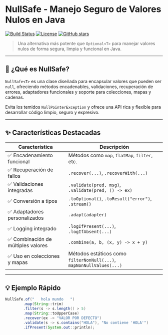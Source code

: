 # NullSafe - Manejo Seguro de Valores Nulos en Java

[![Build Status](https://img.shields.io/badge/build-passing-brightgreen)](https://github.com/yasmramos/nullsafe) 
[![License](https://img.shields.io/github/license/tu-usuario/nullsafe)](https://github.com/yasmramos/nullsafe) 
[![GitHub stars](https://img.shields.io/github/stars/tu-usuario/nullsafe?style=social)](https://github.com/yasmramos/nullsafe)

> Una alternativa más potente que `Optional<T>` para manejar valores nulos de forma segura, limpia y funcional en Java.

---

## 📌 ¿Qué es NullSafe? 

`NullSafe<T>` es una clase diseñada para encapsular valores que pueden ser `null`, ofreciendo métodos encadenables, validaciones, recuperación de errores, adaptadores funcionales y soporte para colecciones, mapas y cadenas.

Evita los temidos `NullPointerException` y ofrece una API rica y flexible para desarrollar código limpio, seguro y expresivo.

---

## ✨ Características Destacadas

| Característica | Descripción |
|----------------|-------------|
| ✅ Encadenamiento funcional | Métodos como `map`, `flatMap`, `filter`, etc. |
| ✅ Recuperación de fallos | `.recover(...)`, `.recoverWith(...)` |
| ✅ Validaciones integradas | `.validate(pred, msg)`, `.validate(pred, () -> ex)` |
| ✅ Conversión a tipos | `.toOptional()`, `.toResult("error")`, `.stream()` |
| ✅ Adaptadores personalizados | `.adapt(adapter)` |
| ✅ Logging integrado | `.logIfPresent(...)`, `.logIfAbsent(...)` |
| ✅ Combinación de múltiples valores | `.combine(a, b, (x, y) -> x + y)` |
| ✅ Uso en colecciones y mapas | Métodos estáticos como `filterNonNull(...)`, `mapNonNullValues(...)` |

---

## 💡 Ejemplo Rápido

```java
NullSafe.of("   hola mundo   ")
        .map(String::trim)
        .filter(s -> s.length() > 5)
        .map(String::toUpperCase)
        .recover(ex -> "VALOR POR DEFECTO")
        .validate(s -> s.contains("HOLA"), "No contiene 'HOLA'")
        .ifPresent(System.out::println);